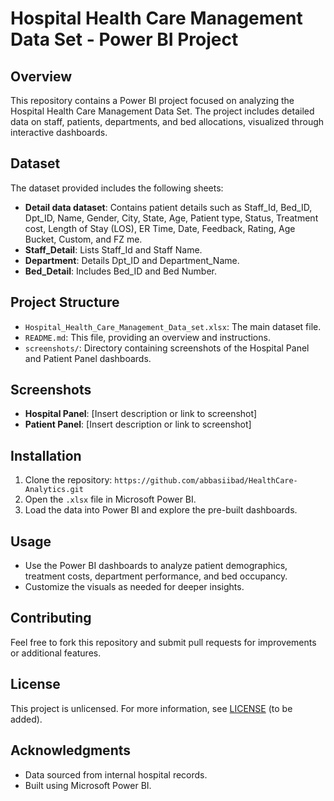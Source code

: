 # Hospital Health Care Management Data Set - Power BI Project

## Overview
This repository contains a Power BI project focused on analyzing the Hospital Health Care Management Data Set. The project includes detailed data on staff, patients, departments, and bed allocations, visualized through interactive dashboards.

## Dataset
The dataset provided includes the following sheets:
- **Detail data dataset**: Contains patient details such as Staff_Id, Bed_ID, Dpt_ID, Name, Gender, City, State, Age, Patient type, Status, Treatment cost, Length of Stay (LOS), ER Time, Date, Feedback, Rating, Age Bucket, Custom, and FZ me.
- **Staff_Detail**: Lists Staff_Id and Staff Name.
- **Department**: Details Dpt_ID and Department_Name.
- **Bed_Detail**: Includes Bed_ID and Bed Number.

## Project Structure
- `Hospital_Health_Care_Management_Data_set.xlsx`: The main dataset file.
- `README.md`: This file, providing an overview and instructions.
- `screenshots/`: Directory containing screenshots of the Hospital Panel and Patient Panel dashboards.

## Screenshots
- **Hospital Panel**: [Insert description or link to screenshot]
- **Patient Panel**: [Insert description or link to screenshot]

## Installation
1. Clone the repository: `https://github.com/abbasiibad/HealthCare-Analytics.git`
2. Open the `.xlsx` file in Microsoft Power BI.
3. Load the data into Power BI and explore the pre-built dashboards.

## Usage
- Use the Power BI dashboards to analyze patient demographics, treatment costs, department performance, and bed occupancy.
- Customize the visuals as needed for deeper insights.

## Contributing
Feel free to fork this repository and submit pull requests for improvements or additional features.

## License
This project is unlicensed. For more information, see [LICENSE](LICENSE) (to be added).

## Acknowledgments
- Data sourced from internal hospital records.
- Built using Microsoft Power BI.
